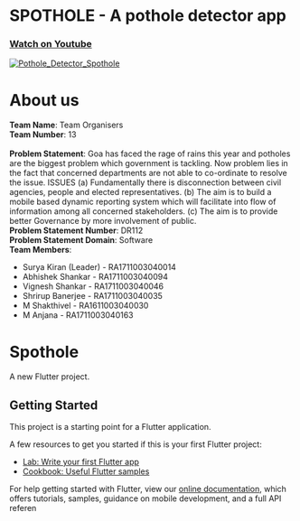 # SPOTHOLE - A pothole detector app

### [Watch on Youtube](https://youtu.be/MmERwBKN0qk?si=eiUwPT-1VUlfq7HA)

[![Pothole_Detector_Spothole](https://img.youtube.com/vi/MmERwBKN0qk/maxresdefault.jpg)](https://youtu.be/MmERwBKN0qk?si=eiUwPT-1VUlfq7HA "Click to Play Video")


# About us
**Team Name**: Team Organisers</br>
**Team Number**: 13</br></br>
**Problem Statement**: Goa has faced the rage of rains this year and potholes are the biggest problem which government is tackling. Now problem lies in the fact that concerned departments are not able to co-ordinate to resolve the issue. ISSUES (a) Fundamentally there is disconnection between civil agencies, people and elected representatives. (b) The aim is to build a mobile based dynamic reporting system which will facilitate into flow of information among all concerned stakeholders. (c) The aim is to provide better Governance by more involvement of public.</br>
**Problem Statement Number**: DR112</br>
**Problem Statement Domain**: Software</br>
**Team Members**:
-  Surya Kiran (Leader) - RA1711003040014
-  Abhishek Shankar - RA1711003040094
-  Vignesh Shankar - RA1711003040046  
-  Shrirup Banerjee - RA1711003040035
-  M Shakthivel - RA1611003040030
-  M Anjana - RA1711003040163







# Spothole

A new Flutter project.

## Getting Started

This project is a starting point for a Flutter application.

A few resources to get you started if this is your first Flutter project:

- [Lab: Write your first Flutter app](https://flutter.dev/docs/get-started/codelab)
- [Cookbook: Useful Flutter samples](https://flutter.dev/docs/cookbook)

For help getting started with Flutter, view our
[online documentation](https://flutter.dev/docs), which offers tutorials,
samples, guidance on mobile development, and a full API referen
